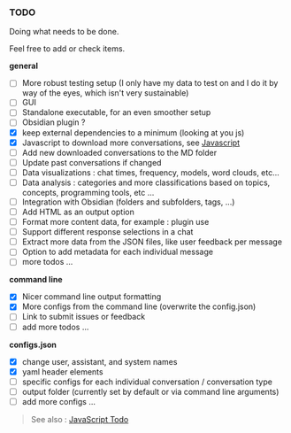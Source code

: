 ### TODO

Doing what needs to be done.

Feel free to add or check items.

**general**

- [ ] More robust testing setup (I only have my data to test on and I do it by way of the eyes, which isn't very sustainable)
- [ ] GUI
- [ ] Standalone executable, for an even smoother setup
- [ ] Obsidian plugin ?
- [x] keep external dependencies to a minimum (looking at you js)
- [x] Javascript to download more conversations, see [Javascript](javascript)
- [ ] Add new downloaded conversations to the MD folder
- [ ] Update past conversations if changed
- [ ] Data visualizations : chat times, frequency, models, word clouds, etc...
- [ ] Data analysis : categories and more classifications based on topics, concepts, programming tools, etc ...
- [ ] Integration with Obsidian (folders and subfolders, tags, ...)
- [ ] Add HTML as an output option
- [ ] Format more content data, for example : plugin use
- [ ] Support different response selections in a chat
- [ ] Extract more data from the JSON files, like user feedback per message
- [ ] Option to add metadata for each individual message
- [ ] more todos ...

**command line**

- [x] Nicer command line output formatting
- [x] More configs from the command line (overwrite the config.json)
- [ ] Link to submit issues or feedback
- [ ] add more todos ...

**configs.json**

- [x] change user, assistant, and system names
- [x] yaml header elements
- [ ] specific configs for each individual conversation / conversation type
- [ ] output folder (currently set by default or via command line arguments)
- [ ] add more configs ...

> See also : [JavaScript Todo](javascript/how_to_use.md#still-working-on)
